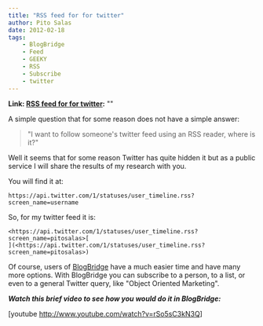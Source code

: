 ```yaml
---
title: "RSS feed for for twitter"
author: Pito Salas
date: 2012-02-18
tags:
    - BlogBridge
    - Feed
    - GEEKY
    - RSS
    - Subscribe
    - twitter
---
```


**Link: [RSS feed for for twitter](None):** ""

A simple question that for some reason does not have a simple answer:

> "I want to follow someone's twitter feed using an RSS reader, where is it?"

Well it seems that for some reason Twitter has quite hidden it but as a public
service I will share the results of my research with you.

You will find it at:

    
    
    https://api.twitter.com/1/statuses/user_timeline.rss?screen_name=username

So, for my twitter feed it is:

    
    
    <https://api.twitter.com/1/statuses/user_timeline.rss?screen_name=pitosalas>[  
    ](<https://api.twitter.com/1/statuses/user_timeline.rss?screen_name=pitosalas>)

Of course, users of [BlogBridge](<http://www.blogbridge.com/look>) have a much
easier time and have many more options. With BlogBridge you can subscribe to a
person, to a list, or even to a general Twitter query, like "Object Oriented
Marketing".

_**Watch this brief video to see how you would do it in BlogBridge:**_

[youtube http://www.youtube.com/watch?v=rSo5sC3kN3Q]


